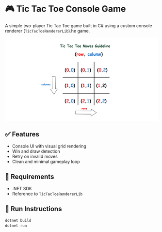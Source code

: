# 🎮 Tic Tac Toe Console Game

A simple two-player Tic Tac Toe game built in C# using a custom console renderer (`TicTacToeRendererLib`).he game.

![Alt text](TicTacToeSubmissionConole/image_guide/Tictactoe.png)

## ✅ Features

- Console UI with visual grid rendering
- Win and draw detection
- Retry on invalid moves
- Clean and minimal gameplay loop

## 🧰 Requirements

- .NET SDK
- Reference to `TicTacToeRendererLib`

## 🚀 Run Instructions

```bash
dotnet build
dotnet run
